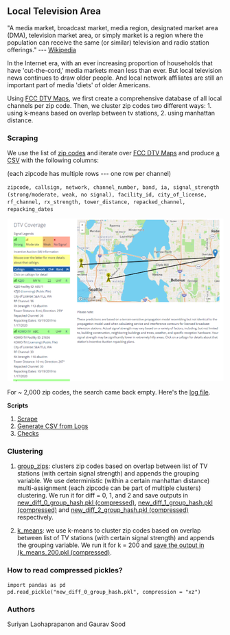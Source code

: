 ## Local Television Area

"A media market, broadcast market, media region, designated market area (DMA), television market area, or simply market is a region where the population can receive the same (or similar) television and radio station offerings." --- [Wikipedia](https://en.wikipedia.org/wiki/Media_market)

In the Internet era, with an ever increasing proportion of households that have 'cut-the-cord,' media markets mean less than ever. But local television news continues to draw older people. And local network affiliates are still an important part of media 'diets' of older Americans. 

Using [FCC DTV Maps](https://www.fcc.gov/media/engineering/dtvmaps), we first create a comprehensive database of all local channels per zip code. Then, we cluster zip codes two different ways: 1. using k-means based on overlap between tv stations, 2. using manhattan distance.

### Scraping

We use the list of [zip codes](data/us_zipcodes.csv) and iterate over [FCC DTV Maps](https://www.fcc.gov/media/engineering/dtvmaps) and produce [a CSV](output/stations.csv) with the following columns:

(each zipcode has multiple rows --- one row per channel)

`zipcode, callsign, network, channel_number, band, ia, signal_strength (strong/moderate, weak, no signal), facility_id, city_of_license, rf_channel, rx_strength, tower_distance, repacked_channel, repacking_dates`

![example](example.png)

For ~ 2,000 zip codes, the search came back empty. Here's the [log file](output/log.zip).

**Scripts**

1. [Scrape](scripts/01_get_data.py)
2. [Generate CSV from Logs](scripts/02_generate_csv_from_logs.py)
3. [Checks](scripts/03_generate_metatdata.py)

### Clustering

1. [group_zips](scripts/04_manhattan_distance.ipynb): clusters zip codes based on overlap between list of TV stations (with certain signal strength) and appends the grouping variable. We use deterministic (within a certain manhattan distance) multi-assignment (each zipcode can be part of multiple clusters) clustering. We run it for diff = 0, 1, and 2 and save outputs in [new_diff_0_group_hash.pkl (compressed)](output/new_diff_0_group_hash.zip), [new_diff_1_group_hash.pkl (compressed)](output/new_diff_1_group_hash.zip) and [new_diff_2_group_hash.pkl (compressed)](output/new_diff_2_group_hash.zip.zip) respectively.

2. [k_means](scripts/05_k_means.ipynb): we use k-means to cluster zip codes based on overlap between list of TV stations (with certain signal strength) and appends the grouping variable. We run it for k = 200 and [save the output in (k_means_200.pkl (compressed)](output/k_means_200.zip).

### How to read compressed pickles?

```
import pandas as pd
pd.read_pickle("new_diff_0_group_hash.pkl", compression = "xz")
```

### Authors

Suriyan Laohaprapanon and Gaurav Sood
